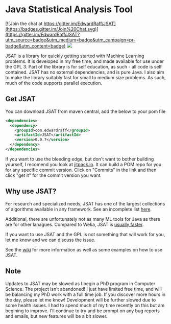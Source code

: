 # Java Statistical Analysis Tool

[![Join the chat at https://gitter.im/EdwardRaff/JSAT](https://badges.gitter.im/Join%20Chat.svg)](https://gitter.im/EdwardRaff/JSAT?utm_source=badge&utm_medium=badge&utm_campaign=pr-badge&utm_content=badge) <a href='https://travis-ci.org/EdwardRaff/JSAT/builds'><img src='https://travis-ci.org/EdwardRaff/JSAT.svg?branch=master'></a>


JSAT is a library for quickly getting started with Machine Learning problems. It is developed in my free time, and made available for use under the GPL 3. Part of the library is for self education, as such - all code is self contained. JSAT has no external dependencies, and is pure Java. I also aim to make the library suitably fast for small to medium size problems. As such, much of the code supports parallel execution.

## Get JSAT

You can download JSAT from maven central, add the below to your pom file

```xml
<dependencies>
  <dependency>
    <groupId>com.edwardraff</groupId>
    <artifactId>JSAT</artifactId>
    <version>0.0.7</version>
  </dependency>
</dependencies>
```

If you want to use the bleeding edge, but don't want to bother building yourself, I recomend you look at [jitpack.io](https://jitpack.io/#EdwardRaff/JSAT). It can build a POM repo for you for any specific commit version. Click on "Commits" in the link and then click "get it" for the commit version you want. 

## Why use JSAT? 

For research and specialized needs, JSAT has one of the largest collections of algorithms available in any framework. See an incomplete list [here](https://github.com/EdwardRaff/JSAT/wiki/Algorithms). 

Additional, there are unfortunately not as many ML tools for Java as there are for other lanagues. Compared to Weka, JSAT is [usually faster](http://jsatml.blogspot.com/2015/03/jsat-vs-weka-on-mnist.html). 

If you want to use JSAT and the GPL is not something that will work for you, let me know and we can discuss the issue.

See the [wiki](https://github.com/EdwardRaff/JSAT/wiki) for more information as well as some examples on how to use JSAT. 

## Note

Updates to JSAT may be slowed as I begin a PhD program in Computer Science. The project isn’t abandoned! I just have limited free time, and will be balancing my PhD work with a full time job. If you discover more hours in the day, please let me know! Development will be further slowed due to some health issues. I had to spend much of my time recently on this but am begining to improve. I'll continue to try and be prompt on any bug reports and emails, but new features will be a bit slower. 


